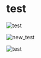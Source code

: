 # test

![test](https://git-rainbow.com/svg/Junanjunan)

![new_test](https://git-rainbow.com/static/img/c.png)

![test](https://git-rainbow.com/svg/Junanjunan)
